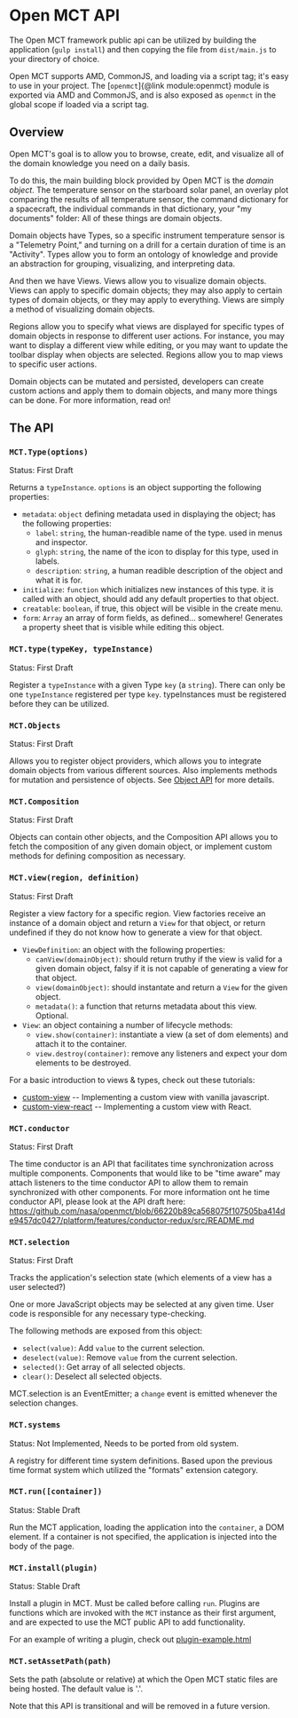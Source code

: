 # Open MCT API

The Open MCT framework public api can be utilized by building the application
(`gulp install`) and then copying the file from `dist/main.js` to your
directory of choice.

Open MCT supports AMD, CommonJS, and loading via a script tag; it's easy to use
in your project. The [`openmct`]{@link module:openmct} module is exported
via AMD and CommonJS, and is also exposed as `openmct` in the global scope
if loaded via a script tag.

## Overview

Open MCT's goal is to allow you to browse, create, edit, and visualize all of
the domain knowledge you need on a daily basis.

To do this, the main building block provided by Open MCT is the _domain object_.
The temperature sensor on the starboard solar panel,
an overlay plot comparing the results of all temperature sensor,
the command dictionary for a spacecraft,
the individual commands in that dictionary, your "my documents" folder:
All of these things are domain objects.

Domain objects have Types, so a specific instrument temperature sensor is a
"Telemetry Point," and turning on a drill for a certain duration of time is
an "Activity".  Types allow you to form an ontology of knowledge and provide
an abstraction for grouping, visualizing, and interpreting data.

And then we have Views. Views allow you to visualize domain objects. Views can
apply to specific domain objects; they may also apply to certain types of
domain objects, or they may apply to everything.  Views are simply a method
of visualizing domain objects.

Regions allow you to specify what views are displayed for specific types of
domain objects in response to different user actions. For instance, you may
want to display a different view while editing, or you may want to update the
toolbar display when objects are selected.  Regions allow you to map views to
specific user actions.

Domain objects can be mutated and persisted, developers can create custom
actions and apply them to domain objects, and many more things can be done.
For more information, read on!

## The API

### `MCT.Type(options)`
Status: First Draft

Returns a `typeInstance`.  `options` is an object supporting the following properties:

* `metadata`: `object` defining metadata used in displaying the object; has the following properties:
  * `label`: `string`, the human-readible name of the type.  used in menus and inspector.
  * `glyph`: `string`, the name of the icon to display for this type, used in labels.
  * `description`: `string`, a human readible description of the object and what it is for.
* `initialize`: `function` which initializes new instances of this type.  it is called with an object, should add any default properties to that object.
* `creatable`: `boolean`, if true, this object will be visible in the create menu.
* `form`: `Array` an array of form fields, as defined... somewhere!  Generates a property sheet that is visible while editing this object.

### `MCT.type(typeKey, typeInstance)`
Status: First Draft

Register a `typeInstance` with a given Type `key` (a `string`).  There can only be one `typeInstance` registered per type `key`.  typeInstances must be registered before they can be utilized.

### `MCT.Objects`
Status: First Draft

Allows you to register object providers, which allows you to integrate domain objects from various different sources.  Also implements methods for mutation and persistence of objects.  See [Object API](src/api/objects/README.md) for more details.

### `MCT.Composition`
Status: First Draft

Objects can contain other objects, and the Composition API allows you to fetch the composition of any given domain object, or implement custom methods for defining composition as necessary.  

### `MCT.view(region, definition)`
Status: First Draft

Register a view factory for a specific region.  View factories receive an instance of a domain object and return a `View` for that object, or return undefined if they do not know how to generate a view for that object.

* `ViewDefinition`: an object with the following properties:
    * `canView(domainObject)`: should return truthy if the view is valid for a given domain object, falsy if it is not capable of generating a view for that object.
    * `view(domainObject)`: should instantate and return a `View` for the given object.
    * `metadata()`: a function that returns metadata about this view.  Optional.
* `View`: an object containing a number of lifecycle methods:
    * `view.show(container)`:  instantiate a view (a set of dom elements) and attach it to the container.
    * `view.destroy(container)`:  remove any listeners and expect your dom elements to be destroyed.
    
For a basic introduction to views & types, check out these tutorials: 

* [custom-view](custom-view.html) -- Implementing a custom view with vanilla javascript.
* [custom-view-react](custom-view-react.html) -- Implementing a custom view with React.

### `MCT.conductor`
Status: First Draft

The time conductor is an API that facilitates time synchronization across multiple components.  Components that would like to be "time aware" may attach listeners to the time conductor API to allow them to remain synchronized with other components.  For more information ont he time conductor API, please look at the API draft here: https://github.com/nasa/openmct/blob/66220b89ca568075f107505ba414de9457dc0427/platform/features/conductor-redux/src/README.md

### `MCT.selection`
Status: First Draft

Tracks the application's selection state (which elements of a view has a user selected?)

One or more JavaScript objects may be selected at any given time. User code is responsible for any necessary type-checking.

The following methods are exposed from this object:

* `select(value)`: Add `value` to the current selection.
* `deselect(value)`: Remove `value` from the current selection.
* `selected()`: Get array of all selected objects.
* `clear()`: Deselect all selected objects.

MCT.selection is an EventEmitter; a `change` event is emitted whenever the selection changes.

### `MCT.systems`
Status: Not Implemented, Needs to be ported from old system.

A registry for different time system definitions.  Based upon the previous time format system which utilized the "formats" extension category.  

### `MCT.run([container])`
Status: Stable Draft

Run the MCT application, loading the application into the `container`, a DOM element.  If a container is not specified, the application is injected into the body of the page.

### `MCT.install(plugin)`
Status: Stable Draft

Install a plugin in MCT.  Must be called before calling `run`.  Plugins are functions which are invoked with the `MCT` instance as their first argument, and are expected to use the MCT public API to add functionality.

For an example of writing a plugin, check out [plugin-example.html](plugin-example.html)

### `MCT.setAssetPath(path)`

Sets the path (absolute or relative) at which the Open MCT static files are being hosted.  The default value is '.'.  

Note that this API is transitional and will be removed in a future version.

